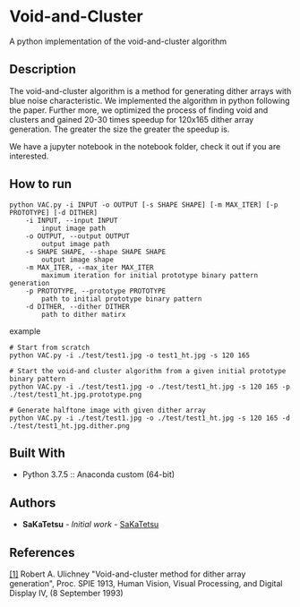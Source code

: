 # Void-and-Cluster
A python implementation of the void-and-cluster algorithm

## Description

The void-and-cluster algorithm is a method for generating dither arrays with blue noise characteristic. We implemented the algorithm in python following the paper. Further more, we optimized the process of finding void and clusters and gained 20-30 times speedup for 120x165 dither array generation. The greater the size the greater the speedup is.

We have a jupyter notebook in the notebook folder, check it out if you are interested.

## How to run

```
python VAC.py -i INPUT -o OUTPUT [-s SHAPE SHAPE] [-m MAX_ITER] [-p PROTOTYPE] [-d DITHER] 
    -i INPUT, --input INPUT
        input image path
    -o OUTPUT, --output OUTPUT
        output image path
    -s SHAPE SHAPE, --shape SHAPE SHAPE
        output image shape
    -m MAX_ITER, --max_iter MAX_ITER
        maximum iteration for initial prototype binary pattern generation
    -p PROTOTYPE, --prototype PROTOTYPE
        path to initial prototype binary pattern
    -d DITHER, --dither DITHER
        path to dither matirx
```


example
```
# Start from scratch
python VAC.py -i ./test/test1.jpg -o test1_ht.jpg -s 120 165

# Start the void-and cluster algorithm from a given initial prototype binary pattern
python VAC.py -i ./test/test1.jpg -o ./test/test1_ht.jpg -s 120 165 -p ./test/test1_ht.jpg.prototype.png

# Generate halftone image with given dither array
python VAC.py -i ./test/test1.jpg -o ./test/test1_ht.jpg -s 120 165 -d ./test/test1_ht.jpg.dither.png
```

## Built With

* Python 3.7.5 :: Anaconda custom (64-bit)

## Authors

* **SaKaTetsu** - *Initial work* - [SaKaTetsu](https://github.com/SaKaTetsu)

## References

[[1]](http://cv.ulichney.com/papers/1993-void-cluster.pdf) Robert A. Ulichney "Void-and-cluster method for dither array generation", Proc. SPIE 1913, Human Vision, Visual Processing, and Digital Display IV, (8 September 1993)